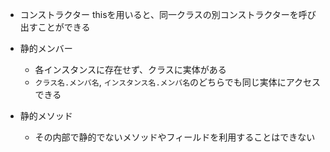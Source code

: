 - コンストラクター
    thisを用いると、同一クラスの別コンストラクターを呼び出すことができる

- 静的メンバー
    - 各インスタンスに存在せず、クラスに実体がある
    - `クラス名.メンバ名`, `インスタンス名.メンバ名`のどちらでも同じ実体にアクセスできる

- 静的メソッド
    - その内部で静的でないメソッドやフィールドを利用することはできない